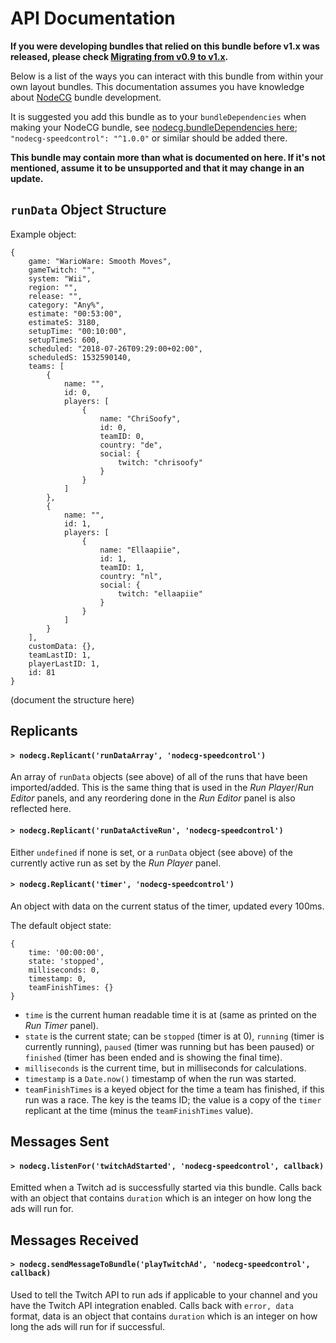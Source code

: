 # API Documentation

**If you were developing bundles that relied on this bundle before v1.x was released, please check [Migrating from v0.9 to v1.x](Migrating-from-v0.9-to-v1.x.md).**

Below is a list of the ways you can interact with this bundle from within your own layout bundles. This documentation assumes you have knowledge about [NodeCG](https://nodecg.com/) bundle development.

It is suggested you add this bundle as to your `bundleDependencies` when making your NodeCG bundle, see [nodecg.bundleDependencies here](https://nodecg.com/tutorial-5_manifest.html); `"nodecg-speedcontrol": "^1.0.0"` or similar should be added there.


**This bundle may contain more than what is documented on here. If it's not mentioned, assume it to be unsupported and that it may change in an update.**

## `runData` Object Structure

Example object:
```
{
	game: "WarioWare: Smooth Moves",
	gameTwitch: "",
	system: "Wii",
	region: "",
	release: "",
	category: "Any%",
	estimate: "00:53:00",
	estimateS: 3180,
	setupTime: "00:10:00",
	setupTimeS: 600,
	scheduled: "2018-07-26T09:29:00+02:00",
	scheduledS: 1532590140,
	teams: [
		{
			name: "",
			id: 0,
			players: [
				{
					name: "ChriSoofy",
					id: 0,
					teamID: 0,
					country: "de",
					social: {
						twitch: "chrisoofy"
					}
				}
			]
		},
		{
			name: "",
			id: 1,
			players: [
				{
					name: "Ellaapiie",
					id: 1,
					teamID: 1,
					country: "nl",
					social: {
						twitch: "ellaapiie"
					}
				}
			]
		}
	],
	customData: {},
	teamLastID: 1,
	playerLastID: 1,
	id: 81
}
```

(document the structure here)


## Replicants

#### `> nodecg.Replicant('runDataArray', 'nodecg-speedcontrol')`

An array of `runData` objects (see above) of all of the runs that have been imported/added. This is the same thing that is used in the *Run Player*/*Run Editor* panels, and any reordering done in the *Run Editor* panel is also reflected here.

#### `> nodecg.Replicant('runDataActiveRun', 'nodecg-speedcontrol')`

Either `undefined` if none is set, or a `runData` object (see above) of the currently active run as set by the *Run Player* panel.

#### `> nodecg.Replicant('timer', 'nodecg-speedcontrol')`

An object with data on the current status of the timer, updated every 100ms.

The default object state:
```
{
	time: '00:00:00',
	state: 'stopped',
	milliseconds: 0,
	timestamp: 0,
	teamFinishTimes: {}
}
```

- `time` is the current human readable time it is at (same as printed on the *Run Timer* panel).
- `state` is the current state; can be `stopped` (timer is at 0), `running` (timer is currently running), `paused` (timer was running but has been paused) or `finished` (timer has been ended and is showing the final time).
- `milliseconds` is the current time, but in milliseconds for calculations.
- `timestamp` is a `Date.now()` timestamp of when the run was started.
- `teamFinishTimes` is a keyed object for the time a team has finished, if this run was a race. The key is the teams ID; the value is a copy of the `timer` replicant at the time (minus the `teamFinishTimes` value).


## Messages Sent

#### `> nodecg.listenFor('twitchAdStarted', 'nodecg-speedcontrol', callback)`

Emitted when a Twitch ad is successfully started via this bundle. Calls back with an object that contains `duration` which is an integer on how long the ads will run for.


## Messages Received

#### `> nodecg.sendMessageToBundle('playTwitchAd', 'nodecg-speedcontrol', callback)`

Used to tell the Twitch API to run ads if applicable to your channel and you have the Twitch API integration enabled. Calls back with `error, data` format, data is an object that contains `duration` which is an integer on how long the ads will run for if successful.